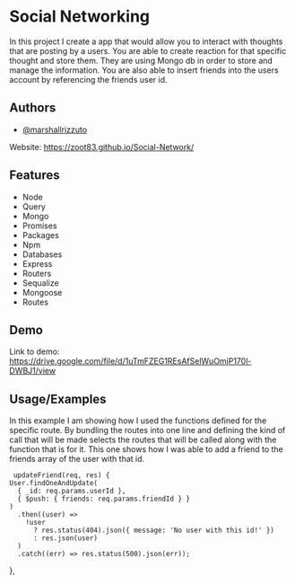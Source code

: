 # Social Networking

In this project I create a app that would allow you to interact with thoughts that are posting by a users. You are able to create reaction
for that specific thought and store them. They are using Mongo db in order to store and manage the information. You are also able to insert
friends into the users account by referencing the friends user id.

## Authors

- [@marshallrizzuto](https://github.com/Zoot83)

Website: https://zoot83.github.io/Social-Network/

## Features

- Node
- Query
- Mongo
- Promises
- Packages
- Npm
- Databases
- Express
- Routers
- Sequalize
- Mongoose
- Routes

## Demo

Link to demo: https://drive.google.com/file/d/1uTmFZEG1REsAfSelWuOmjP170l-DWBJ1/view

## Usage/Examples

In this example I am showing how I used the functions defined for the specific route. By bundling the routes into one line and defining the
kind of call that will be made selects the routes that will be called along with the function that is for it. This one shows how I was able to add a
friend to the friends array of the user with that id.

     updateFriend(req, res) {
    User.findOneAndUpdate(
      { _id: req.params.userId },
      { $push: { friends: req.params.friendId } }
    )
      .then((user) =>
        !user
          ? res.status(404).json({ message: 'No user with this id!' })
          : res.json(user)
      )
      .catch((err) => res.status(500).json(err));

},
